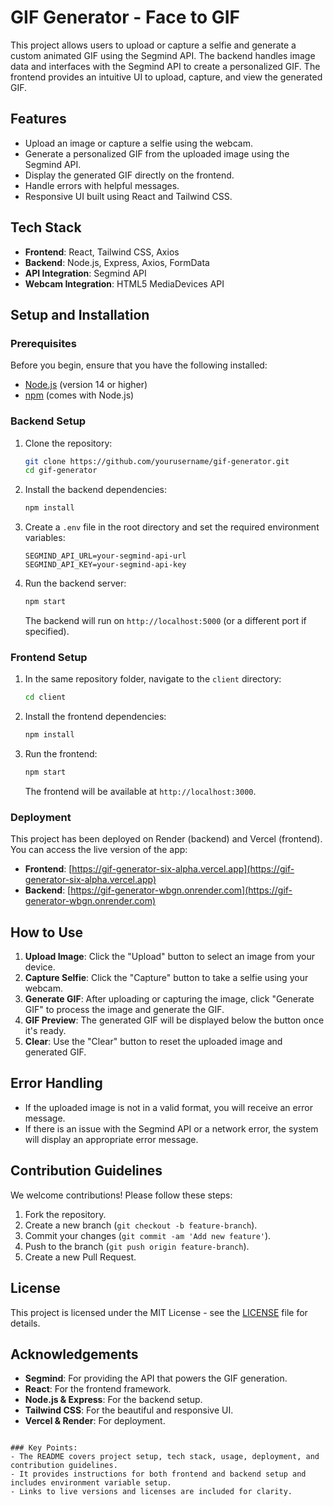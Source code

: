 # GIF Generator - Face to GIF

This project allows users to upload or capture a selfie and generate a custom animated GIF using the Segmind API. The backend handles image data and interfaces with the Segmind API to create a personalized GIF. The frontend provides an intuitive UI to upload, capture, and view the generated GIF.

## Features

- Upload an image or capture a selfie using the webcam.
- Generate a personalized GIF from the uploaded image using the Segmind API.
- Display the generated GIF directly on the frontend.
- Handle errors with helpful messages.
- Responsive UI built using React and Tailwind CSS.

## Tech Stack

- **Frontend**: React, Tailwind CSS, Axios
- **Backend**: Node.js, Express, Axios, FormData
- **API Integration**: Segmind API
- **Webcam Integration**: HTML5 MediaDevices API

## Setup and Installation

### Prerequisites

Before you begin, ensure that you have the following installed:

- [Node.js](https://nodejs.org/en/) (version 14 or higher)
- [npm](https://www.npmjs.com/) (comes with Node.js)

### Backend Setup

1. Clone the repository:
   ```bash
   git clone https://github.com/yourusername/gif-generator.git
   cd gif-generator
   ```

2. Install the backend dependencies:
   ```bash
   npm install
   ```

3. Create a `.env` file in the root directory and set the required environment variables:

   ```env
   SEGMIND_API_URL=your-segmind-api-url
   SEGMIND_API_KEY=your-segmind-api-key
   ```

4. Run the backend server:
   ```bash
   npm start
   ```

   The backend will run on `http://localhost:5000` (or a different port if specified).

### Frontend Setup

1. In the same repository folder, navigate to the `client` directory:
   ```bash
   cd client
   ```

2. Install the frontend dependencies:
   ```bash
   npm install
   ```

3. Run the frontend:
   ```bash
   npm start
   ```

   The frontend will be available at `http://localhost:3000`.

### Deployment

This project has been deployed on Render (backend) and Vercel (frontend). You can access the live version of the app:

- **Frontend**: [https://gif-generator-six-alpha.vercel.app](https://gif-generator-six-alpha.vercel.app)
- **Backend**: [https://gif-generator-wbgn.onrender.com](https://gif-generator-wbgn.onrender.com)

## How to Use

1. **Upload Image**: Click the "Upload" button to select an image from your device.
2. **Capture Selfie**: Click the "Capture" button to take a selfie using your webcam.
3. **Generate GIF**: After uploading or capturing the image, click "Generate GIF" to process the image and generate the GIF.
4. **GIF Preview**: The generated GIF will be displayed below the button once it's ready.
5. **Clear**: Use the "Clear" button to reset the uploaded image and generated GIF.

## Error Handling

- If the uploaded image is not in a valid format, you will receive an error message.
- If there is an issue with the Segmind API or a network error, the system will display an appropriate error message.

## Contribution Guidelines

We welcome contributions! Please follow these steps:

1. Fork the repository.
2. Create a new branch (`git checkout -b feature-branch`).
3. Commit your changes (`git commit -am 'Add new feature'`).
4. Push to the branch (`git push origin feature-branch`).
5. Create a new Pull Request.

## License

This project is licensed under the MIT License - see the [LICENSE](LICENSE) file for details.

## Acknowledgements

- **Segmind**: For providing the API that powers the GIF generation.
- **React**: For the frontend framework.
- **Node.js & Express**: For the backend setup.
- **Tailwind CSS**: For the beautiful and responsive UI.
- **Vercel & Render**: For deployment.
```

### Key Points:
- The README covers project setup, tech stack, usage, deployment, and contribution guidelines.
- It provides instructions for both frontend and backend setup and includes environment variable setup.
- Links to live versions and licenses are included for clarity.
